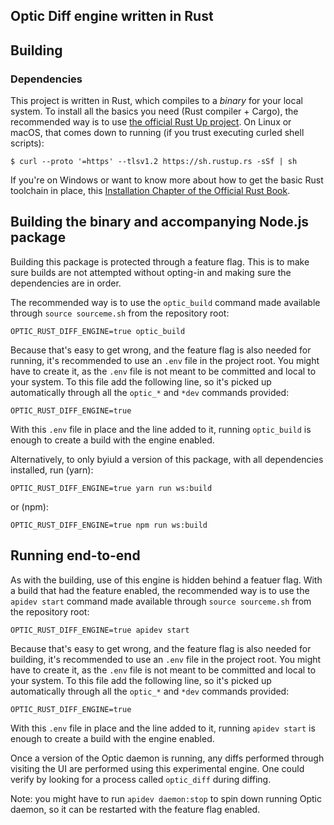 ## Optic Diff engine written in Rust

## Building

### Dependencies

This project is written in Rust, which compiles to a _binary_ for your local system. To install all the basics you need (Rust compiler + Cargo), the recommended way is to use [the official Rust Up project](https://rustup.rs). On Linux or macOS, that comes down to running (if you trust executing curled shell scripts):

```
$ curl --proto '=https' --tlsv1.2 https://sh.rustup.rs -sSf | sh
```

If you're on Windows or want to know more about how to get the basic Rust toolchain in place, this [Installation Chapter of the Official Rust Book](https://doc.rust-lang.org/stable/book/ch01-01-installation.html).

## Building the binary and accompanying Node.js package

Building this package is protected through a feature flag. This is to make sure builds are not attempted without opting-in and making sure the dependencies are in order.

The recommended way is to use the `optic_build` command made available through `source sourceme.sh` from the repository root:

```
OPTIC_RUST_DIFF_ENGINE=true optic_build
```

Because that's easy to get wrong, and the feature flag is also needed for running, it's recommended to use an `.env` file in the project root. You might have to create it, as the `.env` file is not meant to be committed and local to your system. To this file add the following line, so it's picked up automatically through all the `optic_*` and `*dev` commands provided:

```
OPTIC_RUST_DIFF_ENGINE=true
```

With this `.env` file in place and the line added to it, running `optic_build` is enough to create a build with the engine enabled.

Alternatively, to only byiuld a version of this package, with all dependencies installed, run (yarn):

```
OPTIC_RUST_DIFF_ENGINE=true yarn run ws:build
```

or (npm):

```
OPTIC_RUST_DIFF_ENGINE=true npm run ws:build
```

## Running end-to-end

As with the building, use of this engine is hidden behind a featuer flag. With a build that had the feature enabled, the recommended way is to use the `apidev start` command made available through `source sourceme.sh` from the repository root:

```
OPTIC_RUST_DIFF_ENGINE=true apidev start
```

Because that's easy to get wrong, and the feature flag is also needed for building, it's recommended to use an `.env` file in the project root. You might have to create it, as the `.env` file is not meant to be committed and local to your system. To this file add the following line, so it's picked up automatically through all the `optic_*` and `*dev` commands provided:

```
OPTIC_RUST_DIFF_ENGINE=true
```

With this `.env` file in place and the line added to it, running `apidev start` is enough to create a build with the engine enabled.

Once a version of the Optic daemon is running, any diffs performed through visiting the UI are performed using this experimental engine. One could verify by looking for a process called `optic_diff` during diffing.

Note: you might have to run `apidev daemon:stop` to spin down running Optic daemon, so it can be restarted with the feature flag enabled.
